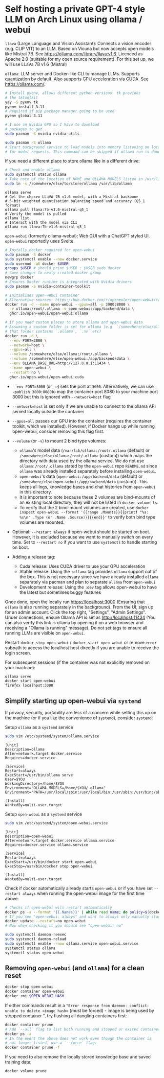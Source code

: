 # Self hosting a private GPT-4 style LLM on Arch Linux using ollama / webui

`llava` (Large Language and Vision Assistant): Connects a vision encoder (e.g. CLIP VIT) to an LLM. Based on Vicuna but now accepts open models like Mistral 7B. See <https://ollama.com/library/llava:v1.6>. Licenced as Apache 2.0 (suitable for my open source requirement). For this set up, we will use LLaVa 7B v1.6 (Mistral)

`ollama`: LLM server and Docker-like CLI to manage LLMs. Supports quantization by default. Also supports GPU acceleration via CUDA. See <https://ollama.com/>. 

```sh
# Install pyenv, allows different python versions. tk provides
# the tktoolkit
yay -S pyenv tk
pyenv install 3.11
# Required if pip package manager going to be used
pyenv global 3.11

# I use an Nvidia GPU so I have to download
# packages to get
sudo pacman -S nvidia nvidia-utils

sudo pacman -S ollama
# Start background service to load models into memory listening on localhost:11434
# for model requests. This command can be skipped if ollama run is done already
```

If you need a different place to store ollama like in a different drive:
```sh
# Check and enable ollama
sudo systemctl status ollama
# Take note of the location of HOME and OLLAMA_MODELS listed in /usr/lib/systemd/system/ollama.service. It should be /var/lib/ollama by default
sudo ln -s /somewhere/else/to/store/ollama /var/lib/ollama
```

```
ollama serve
# Get the chosen LLaVA 7B v1.6 model, with a Mistral backbone
# 5-bit weighted quantisation balancing speed and accuracy (Q5_1 format)
ollama pull llava:7b-v1.6-mistral-q5_1
# Verify the model is pulled
ollama list
# Interact with the model via CLI
ollama run llava:7b-v1.6-mistral-q5_1
```

`open-webui` (formerly ollama-webui): Web GUI with a ChatGPT styled UI. `open-webui` reportedly uses Svelte.

```sh
# Installs docker required for open-webui
sudo pacman -S docker
sudo systemctl enable --now docker.service
sudo usermod -aG docker $USER
groups $USER # should print $USER : $USER sudo docker
# Save changes to newly created docker group
newgrp docker
# Ensures Docker runtime is integrated with Nvidia drivers
sudo pacman -S nvidia-container-toolkit

# Initialises open-webui container
# Alternative sources: https://hub.docker.com/r/openeuler/open-webui/tags
docker run -d --name open-webui --gpus=all -p 3000:8080 \
  -v ollama:/root/.ollama -v open-webui:/app/backend/data \
  ghcr.io/open-webui/open-webui:ollama

# If you need custom places to store ollama and open-webui data
# Assuming a custom folder is set for ollama (e.g. `/somewhere/else/ollama` where
# that folder contains `.ollama`, `.nv` etc)
docker run -d \
  --env PORT=3000 \
  --network=host \
  --gpus=all \
  --volume /somewhere/else/ollama:/root/.ollama \
  --volume /somewhere/else/open-webui:/app/backend/data \
  --env OLLAMA_BASE_URL=http://127.0.0.1:11434 \
  --name open-webui \
  --restart no \
  ghcr.io/open-webui/open-webui:cuda

```

- `--env PORT=3000` (or `-e`) sets the port at `3000`. Alternatively, we can use `--publish 3000:8080`to map the container port 8080 to your machine port 3000 but this is ignored with `--network=host` flag
- `--network=host` is set only if we are unable to connect to the ollama API served locally outside the container
- `--gpus=all` passes our GPU into the container (requires the container toolkit, which we installed). However, if Docker hangs up while running open-webui, consider removing
this flag first.  
- `--volume` (or `-v`) to mount 2 bind type volumes:
  - `ollama`'s model data (`/var/lib/ollama:/root/.ollama` (default) or `/somewhere/else/ollama:/root/.ollama` (custom)) which maps the directory with data used by the ollama service. We do not use `ollama:/root/.ollama` stated by the `open-webui` repo `README.md` since `ollama` was already installed separately before installing `open-webui`.
  - `open-webui`'s data (`open-webui:/app/backend/data` (default) or `/somewhere/else/open-webui:/app/backend/data` (custom)). This keeps all logs, knowledge bases and chat histories from `open-webui` in this directory.
  - It is important to note because these 2 volumes are bind-mounts of an existing local directory, they will not be listed in `docker volume ls`.
  - To verify that the 2 bind-mount volumes are created, use `docker inspect open-webui --format '{{range .Mounts}}{{printf "%s: %s\n" .Type (or .Name .Source)}}{{end}}'` to verify both bind type volumes are mounted. 

- Optional: `--restart always` if open-webui should be started on boot. However, it is excluded because we want to manually switch on every time. Set to `--restart no` if you want to use `systemctl` to handle starting on boot.
- Adding a release tag:
  - Cuda release: Uses CUDA driver to use your GPU acceleration
  - Stable release: Using the `:ollama` tag provides `ollama` support out of the box. This is not necessary since we have already installed `ollama` separately via pacman and plan to separate `ollama` from `open-webui`
  - Development release: Using the `:dev` tag allows open-webui to have the latest but sometimes buggy features

Once done, open the locally run <https://localhost:3000> (Ensuring that `ollama` is also running separately in the background). From the UI, sign up for an admin account. Click the top right, "Settings", "Admin Settings". Under connections, ensure Ollama API is set as <http://localhost:11434> (You can also verify this link is ollama by opening it on a web browser and receiving a "Ollama is running" message). Do not set tags to ensure all running LLMs are visible on `open-webui`.

Restart `docker stop open-webui` / `docker start open-webui` or remove `error` subpath to access the localhost host directly if you are unable to receive the login screen.

For subsequent sessions (if the container was not explicitly removed on your machine):

```sh
ollama serve
docker start open-webui
firefox localhost:3000
```

## Simplify starting up open-webui via `systemd`

If privacy, security, portability are less of a concern while setting this up on the machine (or if you like the convenience of `systemd`), consider `systemd`:

Setup `ollama` as a `systemd` service

```sh
sudo vim /etc/systemd/system/ollama.service
```

```vim
[Unit]
Description=ollama
After=network.target docker.service
Requires=docker.service

[Service]
Restart=always
ExecStart=/usr/bin/ollama serve
User=$YOU
WorkingDirectory=/home/$YOU
Environment="OLLAMA_MODELS=/home/$YOU/.ollama"
Environment="PATH=/usr/local/sbin:/usr/local/bin:/usr/sbin:/usr/bin:/sbin:/bin"

[Install]
WantedBy=multi-user.target
```

Setup `open-webui` as a `systemd` service

```sh
sudo vim /etc/systemd/system/open-webui.service
```

```vim
[Unit]
Description=open-webui
After=network.target docker.service ollama.service
Requires=docker.service ollama.service

[Service]
Restart=always
ExecStart=/usr/bin/docker start open-webui
ExecStop=/usr/bin/docker stop open-webui

[Install]
WantedBy=multi-user.target
```

Check if docker automatically already starts `open-webui` or if you have set `--restart always` when running the open-webui image for the first time above:

```sh
# Checks if open-webui will restart automatically
docker ps -a --format '{{.Names}}' | while read name; do policy=$(docker inspect -f '{{.HostConfig.RestartPolicy.Name}}' "$name"); echo "$name: $policy"; done
# If you see "open-webui: always" and want to always only manually start docker or leave it to `systemctl`:
docker update --restart=no open-webui
# Now when checking it you should see "open-webui: no"
```

```sh
sudo systemctl daemon-reexec
sudo systemctl daemon-reload
sudo systemctl enable --now ollama.service open-webui.service
systemctl status ollama
systemctl status open-webui
```

## Removing `open-webui` (and `ollama`) for a clean reset

```sh
docker stop open-webui
docker container open-webui
docker rmi $OPEN_WEBUI_HASH
```
If either commands result in a `"Error response from daemon: conflict: unable to delete <image hash>` (must be forced) - image is being used by stopped container <container hash>", try flushing all dangling containers first:
```sh
docker container prune
# Add `--all` flag to list both running and stopped or exited containers
docker ps -a
# In the event the above does not work even though the container is
# not longer listed, use a `--force` flag:
docker container prune -f
```

If you need to also remove the locally stored knowledge base and saved training data:
```sh
docker volume prune
```
